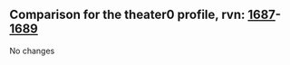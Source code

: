 ## Comparison for the theater0 profile, rvn: [1687](https://github.com/PRO100KatYT/FortniteProfileRevisions/tree/main/profiles/theater0/1687%20theater0.json)-[1689](https://github.com/PRO100KatYT/FortniteProfileRevisions/tree/main/profiles/theater0/1689%20theater0.json)

No changes
